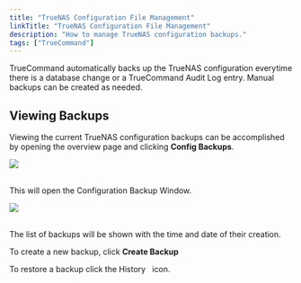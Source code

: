 ```yaml
---
title: "TrueNAS Configuration File Management"
linkTitle: "TrueNAS Configuration File Management"
description: "How to manage TrueNAS configuration backups."
tags: ["TrueCommand"]
---
```


TrueCommand automatically backs up the TrueNAS configuration everytime there is a database change or a TrueCommand Audit Log entry. 
Manual backups can be created as needed. 

## Viewing Backups

Viewing the current TrueNAS configuration backups can be accomplished by opening the overview page and clicking **Config Backups**. 

<img src="/images/tc-1.3-alert-system.PNG">
<br><br>

This will open the Configuration Backup Window.

<img src="/images/tn-config-management.PNG">
<br><br>

The list of backups will be shown with the time and date of their creation.  

To create a new backup, click **Create Backup**

To restore a backup click the History <i class="fas fa-history" aria-hidden="true" title="history"></i>&nbsp; icon.

